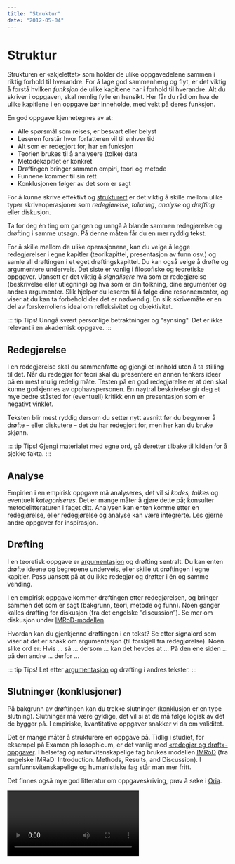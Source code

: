 ```yaml
---
title: "Struktur"
date: "2012-05-04"
---
```


# Struktur

Strukturen er «skjelettet» som holder de ulike oppgavedelene sammen i riktig forhold til hverandre. For å lage god sammenheng og flyt, er det viktig å forstå hvilken _funksjon_ de ulike kapitlene har i forhold til hverandre. Alt du skriver i oppgaven, skal nemlig fylle en hensikt. Her får du råd om hva de ulike kapitlene i en oppgave bør inneholde, med vekt på deres funksjon.

En god oppgave kjennetegnes av at:

- Alle spørsmål som reises, er besvart eller belyst
- Leseren forstår hvor forfatteren vil til enhver tid
- Alt som er redegjort for, har en funksjon
- Teorien brukes til å analysere (tolke) data
- Metodekapitlet er konkret
- Drøftingen bringer sammen empiri, teori og metode
- Funnene kommer til sin rett
- Konklusjonen følger av det som er sagt

For å kunne skrive effektivt og [strukturert](/skriving/oppbygning-av-en-oppgave/) er det viktig å skille mellom ulike typer skriveoperasjoner som _redegjørelse_, _tolkning_, _analyse_ og _drøfting_ eller diskusjon.

Ta for deg én ting om gangen og unngå å blande sammen redegjørelse og drøfting i samme utsagn. På denne måten får du en mer ryddig tekst.

For å skille mellom de ulike operasjonene, kan du velge å legge redegjørelser i egne kapitler (teorikapittel, presentasjon av funn osv.) og samle all drøftingen i et eget drøftingskapittel. Du kan også velge å drøfte og argumentere underveis. Det siste er vanlig i filosofiske og teoretiske oppgaver. Uansett er det viktig å _signalisere_ hva som er redegjørelse (beskrivelse eller utlegning) og hva som er din tolkning, dine argumenter og andres argumenter. Slik hjelper du leseren til å følge dine resonnementer, og viser at du kan ta forbehold der det er nødvendig. En slik skrivemåte er en del av forskerrollens ideal om refleksivitet og objektivitet.

::: tip Tips!
Unngå svært personlige betraktninger og "synsing". Det er ikke relevant i en akademisk oppgave.
:::

## Redegjørelse

I en redegjørelse skal du sammenfatte og gjengi et innhold uten å ta stilling til det. Når du redegjør for teori skal du presentere en annen tenkers ideer på en mest mulig redelig måte. Testen på en god redegjørelse er at den skal kunne godkjennes av opphavspersonen. En nøytral beskrivelse gir deg et mye bedre ståsted for (eventuell) kritikk enn en presentasjon som er negativt vinklet.

Teksten blir mest ryddig dersom du setter nytt avsnitt før du begynner å drøfte – eller diskutere – det du har redegjort for, men her kan du bruke skjønn.

::: tip Tips!
Gjengi materialet med egne ord, gå deretter tilbake til kilden for å sjekke fakta.
:::

## Analyse

Empirien i en empirisk oppgave må analyseres, det vil si _kodes, tolkes_ og eventuelt _kategoriseres_. Det er mange måter å gjøre dette på; konsulter metodelitteraturen i faget ditt. Analysen kan enten komme etter en redegjørelse, eller redegjørelse og analyse kan være integrerte. Les gjerne andre oppgaver for inspirasjon.

## Drøfting

I en teoretisk oppgave er [argumentasjon](/studieteknikk/argumentasjon-i-tekst/) og drøfting sentralt. Du kan enten drøfte ideene og begrepene underveis, eller skille ut drøftingen i egne kapitler. Pass uansett på at du ikke redegjør og drøfter i én og samme vending.

I en empirisk oppgave kommer drøftingen etter redegjørelsen, og bringer sammen det som er sagt (bakgrunn, teori, metode og funn). Noen ganger kalles drøfting for diskusjon (fra det engelske ”discussion”). Se mer om diskusjon under [IMRoD-modellen](/skriving/imrod-modellen/).

Hvordan kan du gjenkjenne drøftingen i en tekst? Se etter signalord som viser at det er snakk om argumentasjon (til forskjell fra redegjørelse). Noen slike ord er: Hvis ... så ... dersom ... kan det hevdes at ... På den ene siden ... på den andre ... derfor ...

::: tip Tips!
Let etter [argumentasjon](/studieteknikk/argumentasjon-i-tekst/) og drøfting i andres tekster.
:::

## Slutninger (konklusjoner)

På bakgrunn av drøftingen kan du trekke slutninger (konklusjon er en type slutning). Slutninger må være gyldige, det vil si at de må følge logisk av det de bygger på. I empiriske, kvantitative oppgaver snakker vi da om validitet.


Det er mange måter å strukturere en oppgave på. Tidlig i studiet, for eksempel på Examen philosophicum, er det vanlig med [«redegjør og drøft»-oppgaver](/skriving/struktur/redegjor-og-droft/). I helsefag og naturvitenskapelige fag brukes modellen [IMRoD](?p=1226) (fra engelske IMRaD: Introduction. Methods, Results, and Discussion). I samfunnsvitenskapelige og humanistiske fag står man mer fritt.

Det finnes også mye god litteratur om oppgaveskriving, prøv å søke i [Oria](https://oria.no "Oria").

<Video id="rnqQo0pyg3E" />
